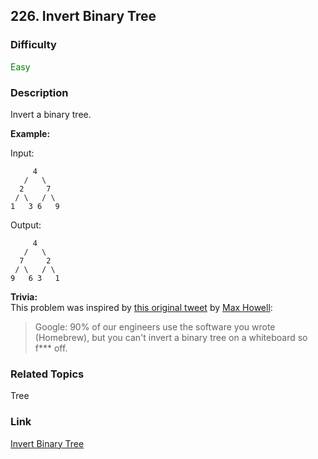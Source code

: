 ## 226. Invert Binary Tree
### Difficulty

 <font color=green>Easy</font>

### Description

Invert a binary tree.

**Example:**

Input:
                 4       /   \      2     7     / \   / \    1   3 6   9

Output:
                 4       /   \      7     2     / \   / \    9   6 3   1

**Trivia:**  
This problem was inspired by [this original
tweet](https://twitter.com/mxcl/status/608682016205344768) by [Max
Howell](https://twitter.com/mxcl):

> Google: 90% of our engineers use the software you wrote (Homebrew), but you
> can't invert a binary tree on a whiteboard so f*** off.


### Related Topics

Tree


### Link
[Invert Binary Tree](https://leetcode.com/problems/invert-binary-tree)
